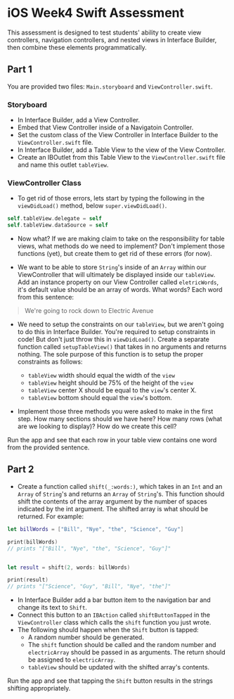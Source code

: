 # iOS Week4 Swift Assessment

This assessment is designed to test students' ability to create view controllers, navigation controllers, and nested views in Interface Builder, then combine these elements programmatically.

## Part 1
You are provided two files: `Main.storyboard` and `ViewController.swift`.

### Storyboard
* In Interface Builder, add a View Controller.
* Embed that View Controller inside of a Navigatoin Controller.
* Set the custom class of the View Controller in Interface Builder to the `ViewController.swift` file.
* In Interface Builder, add a Table View to the view of the View Controller.
* Create an IBOutlet from this Table View to the `ViewController.swift` file and name this outlet `tableView`.


### ViewController Class

* To get rid of those errors, lets start by typing the following in the `viewDidLoad()` method, below `super.viewDidLoad()`.

```swift
self.tableView.delegate = self
self.tableView.dataSource = self
```
* Now what? If we are making claim to take on the responsibility for table views, what methods do we need to implement? Don't implement those functions (yet), but create them to get rid of these errors (for now).


* We want to be able to store `String`'s inside of an `Array` within our ViewController that will ultimately be displayed inside our `tableView`.  Add an instance property on our View Controller called `eletricWords`, it's default value should be an array of words. What words? Each word from this sentence:
> We're going to rock down to Electric Avenue


* We need to setup the constraints on our `tableView`, but we  aren't going to do this in Interface Builder. You're required to setup constraints in code! But don't just throw this in `viewDidLoad()`. Create a separate function called `setupTableView()` that takes in no arguments and returns nothing. The sole purpose of this function is to setup the proper constraints as follows:
	*  `tableView` width should equal the width of the `view`
	* `tableView` height should be 75% of the height of the `view`
	* `tableView` center X should be equal to the `view`'s center X.
	* `tableView` bottom should equal the `view`'s bottom.


* Implement those three methods you were asked to make in the first step. How many sections should we have here? How many rows (what are we looking to display)? How do we create this cell?


Run the app and see that each row in your table view contains one word from the provided sentence.

## Part 2
* Create a function called `shift(_:words:)`, which takes in an `Int` and an `Array` of `String`'s and returns an `Array` of `String`'s. This function should shift the contents of the array argument by the number of spaces indicated by the int argument. The shifted array is what should be returned. For example:

```swift
let billWords = ["Bill", "Nye", "the", "Science", "Guy"]

print(billWords)
// prints "["Bill", "Nye", "the", "Science", "Guy"]"


let result = shift(2, words: billWords)

print(result)
// prints "["Science", "Guy", "Bill", "Nye", "the"]"
```

* In Interface Builder add a bar button item to the navigation bar and change its text to `Shift`.
* Connect this button to an `IBAction` called `shiftButtonTapped` in the `ViewController` class which calls the `shift` function you just wrote.
* The following should happen when the `Shift` button is tapped:
  * A random number should be generated.
  * The `shift` function should be called and the random number and `electricArray` should be passed in as arguments. The return should be assigned to `electricArray`.
  * `tableView` should be updated with the shifted array's contents.

Run the app and see that tapping the `Shift` button results in the strings shifting appropriately.
